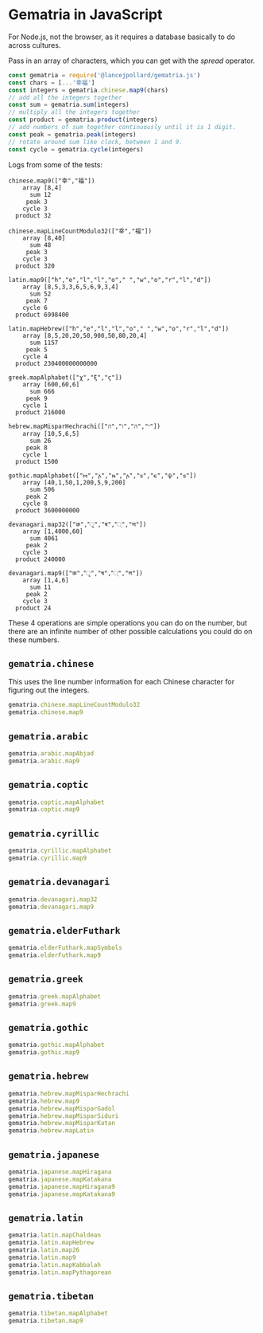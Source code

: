 
# Gematria in JavaScript

For Node.js, not the browser, as it requires a database basically to do across cultures.

Pass in an array of characters, which you can get with the _spread_ operator.

```js
const gematria = require('@lancejpollard/gematria.js')
const chars = [...'幸福']
const integers = gematria.chinese.map9(chars)
// add all the integers together
const sum = gematria.sum(integers)
// multiply all the integers together
const product = gematria.product(integers)
// add numbers of sum together continuously until it is 1 digit.
const peak = gematria.peak(integers)
// rotate around sum like clock, between 1 and 9.
const cycle = gematria.cycle(integers)
```

Logs from some of the tests:

```
chinese.map9(["幸","福"])
    array [8,4]
      sum 12
     peak 3
    cycle 3
  product 32

chinese.mapLineCountModulo32(["幸","福"])
    array [8,40]
      sum 48
     peak 3
    cycle 3
  product 320

latin.map9(["h","e","l","l","o"," ","w","o","r","l","d"])
    array [8,5,3,3,6,5,6,9,3,4]
      sum 52
     peak 7
    cycle 6
  product 6998400

latin.mapHebrew(["h","e","l","l","o"," ","w","o","r","l","d"])
    array [8,5,20,20,50,900,50,80,20,4]
      sum 1157
     peak 5
    cycle 4
  product 230400000000000

greek.mapAlphabet(["χ","ξ","ϛ"])
    array [600,60,6]
      sum 666
     peak 9
    cycle 1
  product 216000

hebrew.mapMisparHechrachi(["י","ה","ו","ה"])
    array [10,5,6,5]
      sum 26
     peak 8
    cycle 1
  product 1500

gothic.mapAlphabet(["𐌼","𐌰","𐌽","𐌰","𐍃","𐌴","𐌸","𐍃"])
    array [40,1,50,1,200,5,9,200]
      sum 506
     peak 2
    cycle 8
  product 3600000000

devanagari.map32(["क","ृ","ष","्","ण"])
    array [1,4000,60]
      sum 4061
     peak 2
    cycle 3
  product 240000

devanagari.map9(["क","ृ","ष","्","ण"])
    array [1,4,6]
      sum 11
     peak 2
    cycle 3
  product 24
```

These 4 operations are simple operations you can do on the number, but there are an infinite number of other possible calculations you could do on these numbers.

## `gematria.chinese`

This uses the line number information for each Chinese character for figuring out the integers.

```js
gematria.chinese.mapLineCountModulo32
gematria.chinese.map9
```

## `gematria.arabic`

```js
gematria.arabic.mapAbjad
gematria.arabic.map9
```

## `gematria.coptic`

```js
gematria.coptic.mapAlphabet
gematria.coptic.map9
```

## `gematria.cyrillic`

```js
gematria.cyrillic.mapAlphabet
gematria.cyrillic.map9
```

## `gematria.devanagari`

```js
gematria.devanagari.map32
gematria.devanagari.map9
```

## `gematria.elderFuthark`

```js
gematria.elderFuthark.mapSymbols
gematria.elderFuthark.map9
```

## `gematria.greek`

```js
gematria.greek.mapAlphabet
gematria.greek.map9
```

## `gematria.gothic`


```js
gematria.gothic.mapAlphabet
gematria.gothic.map9
```

## `gematria.hebrew`


```js
gematria.hebrew.mapMisparHechrachi
gematria.hebrew.map9
gematria.hebrew.mapMisparGadol
gematria.hebrew.mapMisparSiduri
gematria.hebrew.mapMisparKatan
gematria.hebrew.mapLatin
```

## `gematria.japanese`

```js
gematria.japanese.mapHiragana
gematria.japanese.mapKatakana
gematria.japanese.mapHiragana9
gematria.japanese.mapKatakana9
```

## `gematria.latin`

```js
gematria.latin.mapChaldean
gematria.latin.mapHebrew
gematria.latin.map26
gematria.latin.map9
gematria.latin.mapKabbalah
gematria.latin.mapPythagorean
```

## `gematria.tibetan`

```js
gematria.tibetan.mapAlphabet
gematria.tibetan.map9
```
